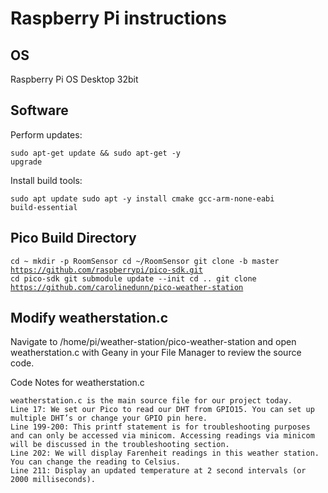 # Raspberry Pi instructions

## OS
Raspberry Pi OS Desktop 32bit

## Software
Perform updates:

<code>sudo apt-get update && sudo apt-get -y upgrade</code>

Install build tools:

<code>sudo apt update
sudo apt -y install cmake gcc-arm-none-eabi build-essential</code>
## Pico Build Directory
<code>cd ~
mkdir -p RoomSensor
cd ~/RoomSensor
git clone -b master https://github.com/raspberrypi/pico-sdk.git
cd pico-sdk
git submodule update --init
cd ..
git clone https://github.com/carolinedunn/pico-weather-station</code>

## Modify weatherstation.c
Navigate to /home/pi/weather-station/pico-weather-station and open weatherstation.c with Geany in your File Manager to review the source code.  

Code Notes for weatherstation.c

    weatherstation.c is the main source file for our project today.
    Line 17: We set our Pico to read our DHT from GPIO15. You can set up multiple DHT’s or change your GPIO pin here.
    Line 199-200: This printf statement is for troubleshooting purposes and can only be accessed via minicom. Accessing readings via minicom will be discussed in the troubleshooting section.
    Line 202: We will display Farenheit readings in this weather station. You can change the reading to Celsius.
    Line 211: Display an updated temperature at 2 second intervals (or 2000 milliseconds).

